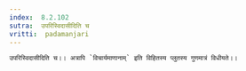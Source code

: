 ```yaml
---
index:  8.2.102
sutra:  उपरिस्विदासीदिति च
vritti:  padamanjari
---
```


	उपरिस्विदासीदिति च।। अत्रापि `विचार्यमाणानाम्` इति विहितस्य प्लुतस्य गुणमात्रं विधीयते।।
